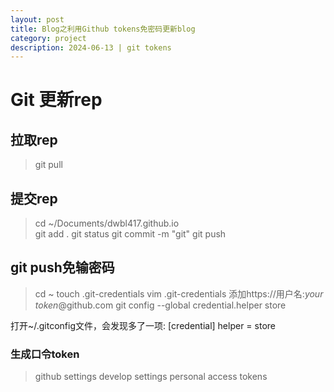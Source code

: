 ```yaml
---
layout: post
title: Blog之利用Github tokens免密码更新blog
category: project
description: 2024-06-13 | git tokens
---
```


# Git 更新rep

## 拉取rep
>git pull

## 提交rep
>cd ~/Documents/dwbl417.github.io  
>git add . 
>git status 
>git commit -m "git" 
>git push

## git push免输密码
>cd ~
>touch .git-credentials
>vim .git-credentials
>添加https://用户名:*your token*@github.com
>git config --global credential.helper store

打开~/.gitconfig文件，会发现多了一项:
[credential]
helper = store

### 生成口令token
>github settings
>develop settings
>personal access tokens

